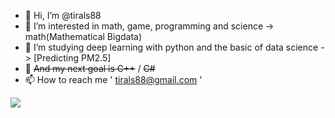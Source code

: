 - 👋 Hi, I’m @tirals88
- 👀 I’m interested in math, game, programming and science -> math(Mathematical Bigdata)
- 🌱 I’m studying deep learning with python and the basic of data science -> [Predicting PM2.5]
- 🐼 ~~And my next goal is C++~~ / ~~C#~~
- 📫 How to reach me ' tirals88@gmail.com ' 
<a href="https://velog.io/@tirals88">
  <img src="https://img.shields.io/badge/My velog-11B48A?style=flat-square&logo=Vimeo&logoColor=white"/>
</a>
